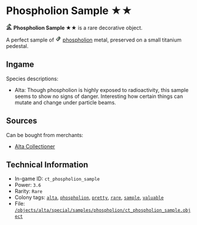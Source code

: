 # Phospholion Sample ★★

<img src="https://raw.githubusercontent.com/Ceterai/Enternia/main/objects/alta/special/samples/phospholion/icon.png" alt="Phospholion Sample ★★ icon" loading="lazy" height=16px width="auto" /> **Phospholion Sample ★★** is a rare decorative object.

A perfect sample of <img src="https://raw.githubusercontent.com/Ceterai/Enternia/main/items/generic/crafting/ct_phospholion.png" alt="Phospholion icon" loading="lazy" height=16px width="auto" /> [phospholion](https://ceterai.github.io/MyEnternia/Wiki/Phospholion) metal, preserved on a small titanium pedestal.

## Ingame

Species descriptions:

- Alta: Though phospholion is highly exposed to radioactivity, this sample seems to show no signs of danger. Interesting how certain things can mutate and change under particle beams.

## Sources

Can be bought from merchants:

- [Alta Collectioner](https://ceterai.github.io/MyEnternia/Wiki/AltaCollectioner)

## Technical Information

- In-game ID: `ct_phospholion_sample`
- Power: `3.6`
- Rarity: `Rare`
- Colony tags: [`alta`](https://ceterai.github.io/MyEnternia/Wiki/Tags/Alta), [`phospholion`](https://ceterai.github.io/MyEnternia/Wiki/Tags/Phospholion), [`pretty`](https://ceterai.github.io/MyEnternia/Wiki/Tags/Pretty), [`rare`](https://ceterai.github.io/MyEnternia/Wiki/Tags/Rare), [`sample`](https://ceterai.github.io/MyEnternia/Wiki/Tags/Sample), [`valuable`](https://ceterai.github.io/MyEnternia/Wiki/Tags/Valuable)
- File: [`/objects/alta/special/samples/phospholion/ct_phospholion_sample.object`](https://github.com/Ceterai/Enternia/blob/main/objects/alta/special/samples/phospholion/ct_phospholion_sample.object)
